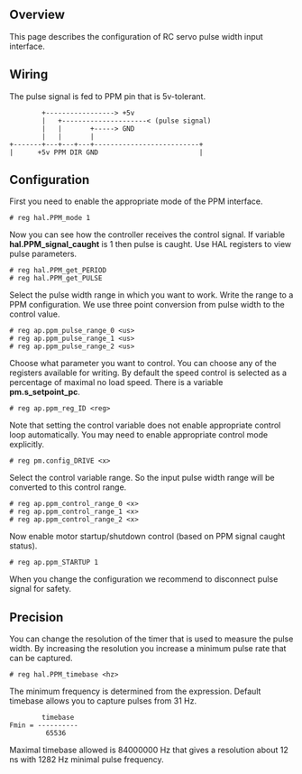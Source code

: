 ## Overview

This page describes the configuration of RC servo pulse width input interface.

## Wiring

The pulse signal is fed to PPM pin that is 5v-tolerant.

	        +-----------------> +5v
	        |   +---------------------< (pulse signal)
	        |   |       +-----> GND
	        |   |       |
	+-------+---+---+---+--------------------------+
	|      +5v PPM DIR GND                         |

## Configuration

First you need to enable the appropriate mode of the PPM interface.

	# reg hal.PPM_mode 1

Now you can see how the controller receives the control signal. If variable
**hal.PPM_signal_caught** is 1 then pulse is caught. Use HAL registers to view
pulse parameters.

	# reg hal.PPM_get_PERIOD
	# reg hal.PPM_get_PULSE

Select the pulse width range in which you want to work. Write the range to a
PPM configuration. We use three point conversion from pulse width to the
control value.

	# reg ap.ppm_pulse_range_0 <us>
	# reg ap.ppm_pulse_range_1 <us>
	# reg ap.ppm_pulse_range_2 <us>

Choose what parameter you want to control. You can choose any of the registers
available for writing. By default the speed control is selected as a percentage
of maximal no load speed. There is a variable **pm.s_setpoint_pc**.

	# reg ap.ppm_reg_ID <reg>

Note that setting the control variable does not enable appropriate control loop
automatically. You may need to enable appropriate control mode explicitly.

	# reg pm.config_DRIVE <x>

Select the control variable range. So the input pulse width range will be
converted to this control range.

	# reg ap.ppm_control_range_0 <x>
	# reg ap.ppm_control_range_1 <x>
	# reg ap.ppm_control_range_2 <x>

Now enable motor startup/shutdown control (based on PPM signal caught status).

	# reg ap.ppm_STARTUP 1

When you change the configuration we recommend to disconnect pulse signal for
safety.

## Precision

You can change the resolution of the timer that is used to measure the pulse
width. By increasing the resolution you increase a minimum pulse rate that
can be captured.

	# reg hal.PPM_timebase <hz>

The minimum frequency is determined from the expression. Default timebase
allows you to capture pulses from 31 Hz.

	        timebase
	Fmin = ----------
	         65536

Maximal timebase allowed is 84000000 Hz that gives a resolution about 12 ns
with 1282 Hz minimal pulse frequency.

